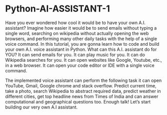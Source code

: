 # Python-AI-ASSISTANT-1
Have you ever wondered how cool it would be to have your own A.I. assistant? Imagine how easier it would be to send emails without typing a single word, searching on wikipedia without actually opening the web browsers, and performing many other daily tasks with the help of a single voice command.
In this tutorial, you are gonna learn how to code and build your own A.I. voice assistant in Python.
What can this A.I. assistant do for YOU?
It can send emails for you.
It can play music for you.
It can do Wikipedia searches for you.
It can open websites like Google, Youtube, etc., in a web browser.
It can open your code editor or IDE with a single voice command.

The implemented voice assistant can perform the following task it can open YouTube, Gmail, Google chrome and stack overflow. Predict current time, take a photo, search Wikipedia to abstract required data, predict weather in different cities, get top headline news from Times of India and can answer computational and geographical questions too.
Enough talk! Let’s start building our very own A.I assistant.
